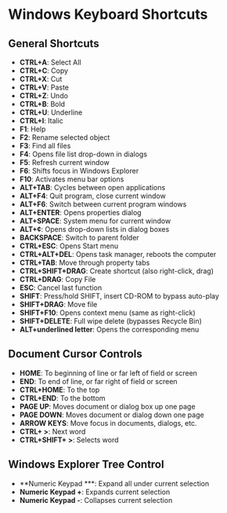 # Windows Keyboard Shortcuts

## General Shortcuts

- **CTRL+A**: Select All
- **CTRL+C**: Copy
- **CTRL+X**: Cut
- **CTRL+V**: Paste
- **CTRL+Z**: Undo
- **CTRL+B**: Bold
- **CTRL+U**: Underline
- **CTRL+I**: Italic
- **F1**: Help
- **F2**: Rename selected object
- **F3**: Find all files
- **F4**: Opens file list drop-down in dialogs
- **F5**: Refresh current window
- **F6**: Shifts focus in Windows Explorer
- **F10**: Activates menu bar options
- **ALT+TAB**: Cycles between open applications
- **ALT+F4**: Quit program, close current window
- **ALT+F6**: Switch between current program windows
- **ALT+ENTER**: Opens properties dialog
- **ALT+SPACE**: System menu for current window
- **ALT+¢**: Opens drop-down lists in dialog boxes
- **BACKSPACE**: Switch to parent folder
- **CTRL+ESC**: Opens Start menu
- **CTRL+ALT+DEL**: Opens task manager, reboots the computer
- **CTRL+TAB**: Move through property tabs
- **CTRL+SHIFT+DRAG**: Create shortcut (also right-click, drag)
- **CTRL+DRAG**: Copy File
- **ESC**: Cancel last function
- **SHIFT**: Press/hold SHIFT, insert CD-ROM to bypass auto-play
- **SHIFT+DRAG**: Move file
- **SHIFT+F10**: Opens context menu (same as right-click)
- **SHIFT+DELETE**: Full wipe delete (bypasses Recycle Bin)
- **ALT+underlined letter**: Opens the corresponding menu

## Document Cursor Controls

- **HOME**: To beginning of line or far left of field or screen
- **END**: To end of line, or far right of field or screen
- **CTRL+HOME**: To the top
- **CTRL+END**: To the bottom
- **PAGE UP**: Moves document or dialog box up one page
- **PAGE DOWN**: Moves document or dialog down one page
- **ARROW KEYS**: Move focus in documents, dialogs, etc.
- **CTRL+ >**: Next word
- **CTRL+SHIFT+ >**: Selects word

## Windows Explorer Tree Control

- **Numeric Keypad ***: Expand all under current selection
- **Numeric Keypad +**: Expands current selection
- **Numeric Keypad -**: Collapses current selection
